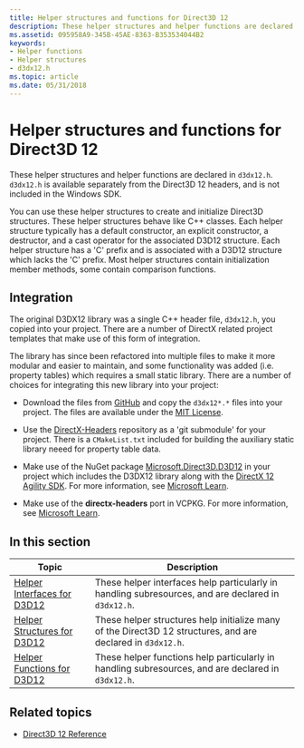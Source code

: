 ```yaml
---
title: Helper structures and functions for Direct3D 12
description: These helper structures and helper functions are declared in `d3dx12.h`.
ms.assetid: 095958A9-345B-45AE-8363-B353534044B2
keywords:
- Helper functions
- Helper structures
- d3dx12.h
ms.topic: article
ms.date: 05/31/2018
---
```


# Helper structures and functions for Direct3D 12

These helper structures and helper functions are declared in `d3dx12.h`. `d3dx12.h` is available separately from the Direct3D 12 headers, and is not included in the Windows SDK.

You can use these helper structures to create and initialize Direct3D structures. These helper structures behave like C++ classes. Each helper structure typically has a default constructor, an explicit constructor, a destructor, and a cast operator for the associated D3D12 structure. Each helper structure has a 'C' prefix and is associated with a D3D12 structure which lacks the 'C' prefix. Most helper structures contain initialization member methods, some contain comparison functions.

## Integration

The original D3DX12 library was a single C++ header file, `d3dx12.h`, you copied into your project. There are a number of DirectX related project templates that make use of this form of integration.

The library has since been refactored into multiple files to make it more modular and easier to maintain, and some functionality was added (i.e. property tables) which requires a small static library. There are a number of choices for integrating this new library into your project:

* Download the files from [GitHub](https://github.com/microsoft/DirectX-Headers/blob/main/include/directx/) and copy the `d3dx12*.*` files into your project. The files are available under the [MIT License](https://github.com/microsoft/DirectX-Headers/blob/main/LICENSE).

* Use the [DirectX-Headers](https://github.com/microsoft/DirectX-Headers) repository as a 'git submodule' for your project. There is a `CMakeList.txt` included for building the auxiliary static library neeed for property table data.

* Make use of the NuGet package [Microsoft.Direct3D.D3D12](https://www.nuget.org/packages/Microsoft.Direct3D.D3D12/) in your project which includes the D3DX12 library along with the [DirectX 12 Agility SDK](https://aka.ms/directx12agility). For more information, see [Microsoft Learn](https://learn.microsoft.com/nuget/quickstart/install-and-use-a-package-in-visual-studio).

* Make use of the **directx-headers** port in VCPKG. For more information, see [Microsoft Learn](https://learn.microsoft.com/vcpkg/get_started/overview).

## In this section

| Topic | Description |
|-|-|
| [Helper Interfaces for D3D12](helper-interfaces-for-d3d12.md) | These helper interfaces help particularly in handling subresources, and are declared in `d3dx12.h`.  |
| [Helper Structures for D3D12](helper-structures-for-d3d12.md) | These helper structures help initialize many of the Direct3D 12 structures, and are declared in `d3dx12.h`. |
| [Helper Functions for D3D12](helper-functions-for-d3d12.md) | These helper functions help particularly in handling subresources, and are declared in `d3dx12.h`.  |

## Related topics

* [Direct3D 12 Reference](direct3d-12-reference.md)
